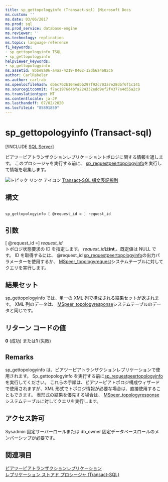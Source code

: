 ```yaml
---
title: sp_gettopologyinfo (Transact-sql) |Microsoft Docs
ms.custom: ''
ms.date: 03/06/2017
ms.prod: sql
ms.prod_service: database-engine
ms.reviewer: ''
ms.technology: replication
ms.topic: language-reference
f1_keywords:
- sp_gettopologyinfo_TSQL
- sp_gettopologyinfo
helpviewer_keywords:
- sp_gettopologyinfo
ms.assetid: 8bbe8a06-a4aa-4219-8402-12db6a4682c6
author: CarlRabeler
ms.author: carlrab
ms.openlocfilehash: db6c762b104edbb297f92c703a7e28dbf6f1c141
ms.sourcegitcommit: f7ac1976d4bfa224332edd9ef2f4377a4d55a2c9
ms.translationtype: MT
ms.contentlocale: ja-JP
ms.lasthandoff: 07/02/2020
ms.locfileid: "85891859"
---
```

# <a name="sp_gettopologyinfo-transact-sql"></a>sp_gettopologyinfo (Transact-sql)
[!INCLUDE [SQL Server](../../includes/applies-to-version/sqlserver.md)]

  ピアツーピアトランザクションレプリケーショントポロジに関する情報を返します。 このプロシージャを実行する前に、 [sp_requestpeertopologyinfo](../../relational-databases/system-stored-procedures/sp-requestpeertopologyinfo-transact-sql.md)を実行して情報を収集します。  
  
 ![トピック リンク アイコン](../../database-engine/configure-windows/media/topic-link.gif "トピック リンク アイコン") [Transact-SQL 構文表記規則](../../t-sql/language-elements/transact-sql-syntax-conventions-transact-sql.md)  
  
## <a name="syntax"></a>構文  
  
```  
  
sp_gettopologyinfo [ @request_id = ] request_id  
```  
  
## <a name="arguments"></a>引数  
 [ @request_id =] *request_id*  
 トポロジ状態要求の ID を指定します。 *request_id*は**int**,、既定値は NULL です。 ID を取得するには、 @request_id [sp_requestpeertopologyinfo](../../relational-databases/system-stored-procedures/sp-requestpeertopologyinfo-transact-sql.md)の出力パラメーターを使用するか、 [MSpeer_topologyrequest](../../relational-databases/system-tables/mspeer-topologyrequest-transact-sql.md)システムテーブルに対してクエリを実行します。  
  
## <a name="result-sets"></a>結果セット  
 sp_gettopologyinfo では、単一の XML 列で構成される結果セットが返されます。 XML 列のデータは、 [MSpeer_topologyresponse](../../relational-databases/system-tables/mspeer-topologyresponse-transact-sql.md)システムテーブルのデータと同じです。  
  
## <a name="return-code-values"></a>リターン コードの値  
 **0** (成功) または**1** (失敗)  
  
## <a name="remarks"></a>Remarks  
 sp_gettopologyinfo は、ピアツーピアトランザクションレプリケーションで使用されます。 Sp_gettopologyinfo を実行する前に[sp_requestpeertopologyinfo](../../relational-databases/system-stored-procedures/sp-requestpeertopologyinfo-transact-sql.md)を実行してください。 これらの手順は、ピアツーピアトポロジ構成ウィザードで使用されますが、XML 形式でトポロジ情報が必要な場合は、直接使用することもできます。 表形式の結果を優先する場合は、 [MSpeer_topologyresponse](../../relational-databases/system-tables/mspeer-topologyresponse-transact-sql.md)システムテーブルに対してクエリを実行します。  
  
## <a name="permissions"></a>アクセス許可  
 Sysadmin 固定サーバーロールまたは db_owner 固定データベースロールのメンバーシップが必要です。  
  
## <a name="see-also"></a>関連項目  
 [ピアツーピアトランザクションレプリケーション](../../relational-databases/replication/transactional/peer-to-peer-transactional-replication.md)   
 [レプリケーション ストアド プロシージャ &#40;Transact-SQL&#41;](../../relational-databases/system-stored-procedures/replication-stored-procedures-transact-sql.md)  
  
  

